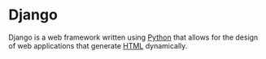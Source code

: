 # Django































































































































Django is a web framework written using [Python](/wiki/Python) that allows for the design of web applications that generate [HTML](/wiki/HTML) dynamically.